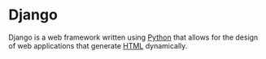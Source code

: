 # Django































































































































Django is a web framework written using [Python](/wiki/Python) that allows for the design of web applications that generate [HTML](/wiki/HTML) dynamically.